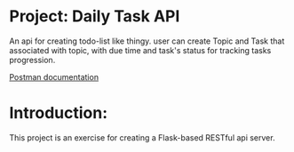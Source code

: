 # Project: Daily Task API
An api for creating todo-list like thingy. user can create Topic and Task that associated with topic, with due time and task's status for tracking tasks progression.

[Postman documentation](https://documenter.getpostman.com/view/28747988/2s9Xy2NBm2)

# Introduction:
This project is an exercise for creating a Flask-based RESTful api server.